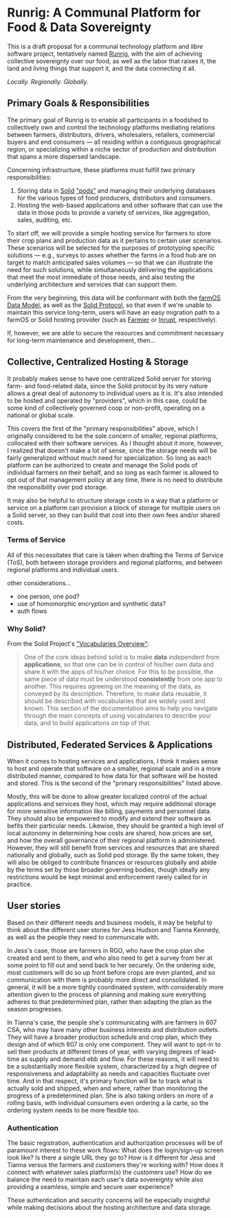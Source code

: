 # Runrig: A Communal Platform for Food & Data Sovereignty
This is a draft proposal for a communal technology platform and _libre_ software project, tentatively named [Runrig](https://en.wikipedia.org/wiki/Run_rig), with the aim of achieving collective sovereignty over our food, as well as the labor that raises it, the land and living things that support it, and the data connecting it all.

_Locally. Regionally. Globally._

## Primary Goals & Responsibilities
The primary goal of Runrig is to enable all participants in a foodshed to collectively own and control the technology platforms mediating relations between farmers, distributors, drivers, wholesalers, retailers, commercial buyers and end consumers — all residing within a contiguous geographical region, or specializing within a niche sector of production and distribution that spans a more dispersed landscape.

Concerning infrastructure, these platforms must fulfill two primary responsibilities:

1. Storing data in [Solid](https://solidproject.org/) ["pods"](https://solidproject.org/users/get-a-pod) and managing their underlying databases for the various types of food producers, distributors and consumers.
2. Hosting the web-based applications and other software that can use the data in those pods to provide a variety of services, like aggregation, sales, auditing, etc.

To start off, we will provide a simple hosting service for farmers to store their crop plans and production data as it pertains to certain user scenarios. These scenarios will be selected for the purposes of prototyping specific solutions — e.g., surveys to asses whether the farms in a food hub are on target to match anticipated sales volumes — so that we can illustrate the need for such solutions, while simultaneously delivering the applications that meet the most immediate of those needs, and also testing the underlying architecture and services that can support them.

From the very beginning, this data will be conformant with both the [farmOS Data Model](https://farmos.org/model/), as well as the [Solid Protocol](https://solidproject.org/TR/protocol), so that even if we're unable to maintain this service long-term, users will have an easy migration path to a farmOS or Solid hosting provider (such as [Farmier](https://farmier.com/) or [Inrupt](https://start.inrupt.com/), respectively).

If, however, we are able to secure the resources and commitment necessary for long-term maintenance and development, then...

## Collective, Centralized Hosting & Storage
It probably makes sense to have one centralized Solid server for storing farm- and food-related data, since the Solid protocol by its very nature allows a great deal of autonomy to individual users as it is. It's also intended to be hosted and operated by "providers", which in this case, could be some kind of collectively governed coop or non-profit, operating on a national or global scale.

This covers the first of the "primary responsibilities" above, which I originally considered to be the sole concern of smaller, regional platforms, collocated with their software services. As I thought about it more, however, I realized that doesn't make a lot of sense, since the storage needs will be fairly generalized without much need for specialization. So long as each platform can be authorized to create and manage the Solid pods of individual farmers on their behalf, and so long as each farmer is allowed to opt out of that management policy at any time, there is no need to distribute the responsibility over pod storage.

It may also be helpful to structure storage costs in a way that a platform or service on a platform can provision a block of storage for multiple users on a Solid server, so they can build that cost into their own fees and/or shared costs.


### Terms of Service
All of this necessitates that care is taken when drafting the Terms of Service (ToS), both between storage providers and regional platforms, and between regional platforms and individual users.

other considerations...
- one person, one pod?
- use of homomorphic encryption and synthetic data?
- auth flows

### Why Solid?
From the Solid Project's ["Vocabularies Overview"](https://solidproject.org/developers/vocabularies):

> One of the core ideas behind solid is to make __data__ independent from __applications__, so that one can be in control of his/her own data and share it with the apps of his/her choice. For this to be possible, the same piece of data must be understood __consistently__ from one app to another. This requires agreeing on the meaning of the data, as conveyed by its description. Therefore, to make data reusable, it should be described with vocabularies that are widely used and known. This section of the documentation aims to help you navigate through the main concepts of using vocabularies to describe your data, and to build applications on top of that.

## Distributed, Federated Services & Applications
When it comes to hosting services and applications, I think it makes sense to host and operate that software on a smaller, regional scale and in a more distributed manner, compared to how data for that software will be hosted and stored. This is the second of the "primary responsibilities" listed above.

Mostly, this will be done to allow greater localized control of the actual applications and services they host, which may require additional storage for more sensitive information like billing, payments and personnel data. They should also be empowered to modify and extend their software as befits their particular needs. Likewise, they should be granted a high level of local autonomy in determining how costs are shared, how prices are set, and how the overall governance of their regional platform is administered. However, they will still benefit from services and resources that are shared nationally and globally, such as Solid pod storage. By the same token, they will also be obliged to contribute finances or resources globally and abide by the terms set by those broader governing bodies, though ideally any restrictions would be kept minimal and enforcement rarely called for in practice.

## User stories
Based on their different needs and business models, it may be helpful to think about the different user stories for Jess Hudson and Tianna Kennedy, as well as the people they need to communicate with.

In Jess's case, those are farmers in RGO, who have the crop plan she created and sent to them, and who also need to get a survey from her at some point to fill out and send back to her securely. On the ordering side, most customers will do so up front before crops are even planted, and so communication with them is probably more direct and consolidated. In general, it will be a more tightly coordinated system, with considerably more attention given to the process of planning and making sure everything adheres to that predetermined plan, rather than adapting the plan as the season progresses.

In Tianna's case, the people she's communicating with are farmers in 607 CSA, who may have many other business interests and distribution outlets. They will have a broader production schedule and crop plan, which they design and of which 607 is only one component. They will want to opt-in to sell their products at different times of year, with varying degrees of lead-time as supply and demand ebb and flow. For these reasons, it will need to be a substantially more flexible system, characterized by a high degree of responsiveness and adaptability as needs and capacities fluctuate over time. And in that respect, it's primary function will be to track what is actually sold and shipped, when and where, rather than monitoring the progress of a predetermined plan. She is also taking orders on more of a rolling basis, with individual consumers even ordering a la carte, so the ordering system needs to be more flexible too.

### Authentication
The basic registration, authentication and authorization processes will be of paramount interest to these work flows: What does the login/sign-up screen look like? Is there a single URL they go to? How is it different for Jess and Tianna versus the farmers and customers they're working with? How does it connect with whatever sales platform(s) the customers use? How do we balance the need to maintain each user's data sovereignty while also providing a seamless, simple and secure user experience?

These authentication and security concerns will be especially insightful while making decisions about the hosting architecture and data storage.
